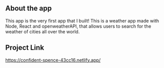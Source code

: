 ## About the app

This app is the very first app that I built! This is a weather app made with Node, React and openweatherAPI, that allows users to search for the weather of cities all over the world. 


## Project Link
https://confident-spence-43cc16.netlify.app/
